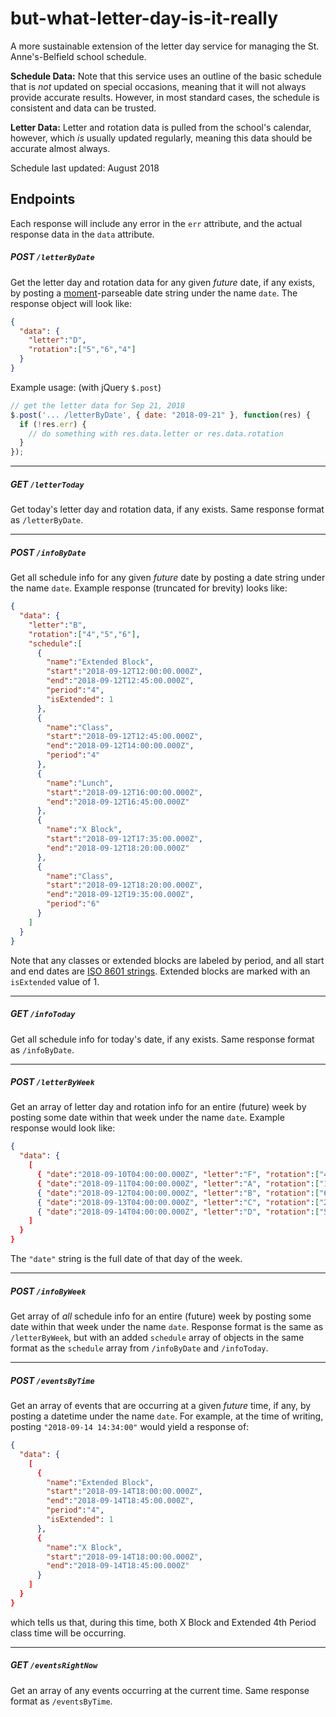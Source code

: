 # but-what-letter-day-is-it-really
A more sustainable extension of the letter day service for managing the St. Anne's-Belfield school schedule.

**Schedule Data:** Note that this service uses an outline of the basic schedule that is *not* updated on special occasions, meaning that it will not always provide accurate results. However, in most standard cases, the schedule is consistent and data can be trusted. 

**Letter Data:** Letter and rotation data is pulled from the school's calendar, however, which *is* usually updated regularly, meaning this data should be accurate almost always.

Schedule last updated: August 2018

## Endpoints

Each response will include any error in the `err` attribute, and the actual response data in the `data` attribute.

##### POST `/letterByDate`
Get the letter day and rotation data for any given *future* date, if any exists, by posting a [moment](https://momentjs.com/)-parseable date string under the name `date`. The response object will look like:
```json
{
  "data": {
    "letter":"D",
    "rotation":["5","6","4"]
  }
}
```

Example usage: (with jQuery `$.post`)

```javascript
// get the letter data for Sep 21, 2018
$.post('... /letterByDate', { date: "2018-09-21" }, function(res) {
  if (!res.err) {
    // do something with res.data.letter or res.data.rotation
  }
});
```

---
##### GET `/letterToday`
Get today's letter day and rotation data, if any exists. Same response format as `/letterByDate`.

---
##### POST `/infoByDate`
Get all schedule info for any given *future* date by posting a date string under the name `date`. Example response (truncated for brevity) looks like:
```json
{
  "data": {
    "letter":"B",
    "rotation":["4","5","6"],
    "schedule":[
      {
        "name":"Extended Block",
        "start":"2018-09-12T12:00:00.000Z",
        "end":"2018-09-12T12:45:00.000Z",
        "period":"4",
        "isExtended": 1
      },
      {
        "name":"Class",
        "start":"2018-09-12T12:45:00.000Z",
        "end":"2018-09-12T14:00:00.000Z",
        "period":"4"
      },
      {
        "name":"Lunch",
        "start":"2018-09-12T16:00:00.000Z",
        "end":"2018-09-12T16:45:00.000Z"
      },
      {
        "name":"X Block",
        "start":"2018-09-12T17:35:00.000Z",
        "end":"2018-09-12T18:20:00.000Z"
      },
      {
        "name":"Class",
        "start":"2018-09-12T18:20:00.000Z",
        "end":"2018-09-12T19:35:00.000Z",
        "period":"6"
      }
    ]
  }
}
```
Note that any classes or extended blocks are labeled by period, and all start and end dates are [ISO 8601 strings](https://en.wikipedia.org/wiki/ISO_8601). Extended blocks are marked with an `isExtended` value of 1.

---
##### GET `/infoToday`
Get all schedule info for today's date, if any exists. Same response format as `/infoByDate`.

---
##### POST `/letterByWeek`
Get an array of letter day and rotation info for an entire (future) week by posting some date within that week under the name `date`. Example response would look like:
```json
{
  "data": {
    [
      { "date":"2018-09-10T04:00:00.000Z", "letter":"F", "rotation":["4","5","6"] },
      { "date":"2018-09-11T04:00:00.000Z", "letter":"A", "rotation":["1","2","3"] },
      { "date":"2018-09-12T04:00:00.000Z", "letter":"B", "rotation":["6","5","4"] },
      { "date":"2018-09-13T04:00:00.000Z", "letter":"C", "rotation":["2","3","1"] },
      { "date":"2018-09-14T04:00:00.000Z", "letter":"D", "rotation":["5","6","4"] }
    ]
  }
}
```
The `"date"` string is the full date of that day of the week.

---
##### POST `/infoByWeek`
Get array of *all* schedule info for an entire (future) week by posting some date within that week under the name `date`. Response format is the same as `/letterByWeek`, but with an added `schedule` array of objects in the same format as the `schedule` array from `/infoByDate` and `/infoToday`.

---
##### POST `/eventsByTime`
Get an array of events that are occurring at a given *future* time, if any, by posting a datetime under the name `date`. For example, at the time of writing, posting `"2018-09-14 14:34:00"` would yield a response of:
```json
{
  "data": {
    [
      {
        "name":"Extended Block",
        "start":"2018-09-14T18:00:00.000Z",
        "end":"2018-09-14T18:45:00.000Z",
        "period":"4",
        "isExtended": 1
      },
      {
        "name":"X Block",
        "start":"2018-09-14T18:00:00.000Z",
        "end":"2018-09-14T18:45:00.000Z"
      }
    ]
  }
}
```
which tells us that, during this time, both X Block and Extended 4th Period class time will be occurring.

---
##### GET `/eventsRightNow`
Get an array of any events occurring at the current time. Same response format as `/eventsByTime`. 
